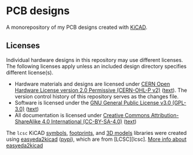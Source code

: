 # PCB designs

A monorepository of my PCB designs created with [KiCAD][kicad].

## Licenses

Individual hardware designs in this repository may use different licenses.
The following licenses apply unless an included design directory specifies
different license(s).

* Hardware materials and designs are licensed under [CERN Open Hardware License
  version 2.0 Permissive (CERN-OHL-P v2)][license-cern-ohl-p-2.0]
  ([text](/LICENSE.hardware)). The version control history of this repository
  serves as the changes file.
* Software is licensed under the
  [GNU General Public License v3.0 (GPL-3.0)][license-gpl-3.0]
  ([text](/LICENSE.software))
* All documentation is licensed under
  [Creative Commons Attribution-ShareAlike 4.0 International
  (CC-BY-SA-4.0)][license-cc-by-sa-4.0] ([text](/LICENSE.documentation))

The `lcsc` KiCAD [symbols][libraries-lcsc-symbols],
[footprints][libraries-lcsc-pretty], and [3D models][libraries-lcsc-3dshapes]
libraries were created using [easyeda2kicad][easyeda2kicad]
([pypi][easyeda2kicad-pypi]), which are from [LCSC][lcsc]. [More info about
easyeda2kicad][easyeda2kicad-post]


[easyeda2kicad-post]: https://hackaday.com/2023/08/08/easyeda2kicad-never-draw-a-footprint-again/
[easyeda2kicad-pypi]: https://pypi.org/project/easyeda2kicad/
[easyeda2kicad]: https://github.com/uPesy/easyeda2kicad.py
[kicad]: https://kicad.org/
[libraries-lcsc-3dshapes]: /libraries/lcsc.3dshapes
[libraries-lcsc-pretty]: /libraries/lcsc.pretty
[libraries-lcsc-symbols]: /libraries/lcsc.kicad_sym
[license-cc-by-sa-4.0]: https://creativecommons.org/licenses/by-sa/4.0/
[license-cern-ohl-p-2.0]: https://ohwr.org/cern_ohl_p_v2.pdf
[license-gpl-3.0]: https://www.gnu.org/licenses/gpl-3.0.html
